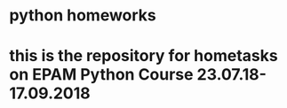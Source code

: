 # python homeworks

# this is the repository for hometasks on EPAM Python Course 23.07.18-17.09.2018
